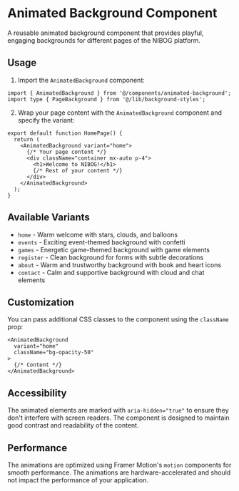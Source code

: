 # Animated Background Component

A reusable animated background component that provides playful, engaging backgrounds for different pages of the NIBOG platform.

## Usage

1. Import the `AnimatedBackground` component:

```tsx
import { AnimatedBackground } from '@/components/animated-background';
import type { PageBackground } from '@/lib/background-styles';
```

2. Wrap your page content with the `AnimatedBackground` component and specify the variant:

```tsx
export default function HomePage() {
  return (
    <AnimatedBackground variant="home">
      {/* Your page content */}
      <div className="container mx-auto p-4">
        <h1>Welcome to NIBOG!</h1>
        {/* Rest of your content */}
      </div>
    </AnimatedBackground>
  );
}
```

## Available Variants

- `home` - Warm welcome with stars, clouds, and balloons
- `events` - Exciting event-themed background with confetti
- `games` - Energetic game-themed background with game elements
- `register` - Clean background for forms with subtle decorations
- `about` - Warm and trustworthy background with book and heart icons
- `contact` - Calm and supportive background with cloud and chat elements

## Customization

You can pass additional CSS classes to the component using the `className` prop:

```tsx
<AnimatedBackground 
  variant="home" 
  className="bg-opacity-50"
>
  {/* Content */}
</AnimatedBackground>
```

## Accessibility

The animated elements are marked with `aria-hidden="true"` to ensure they don't interfere with screen readers. The component is designed to maintain good contrast and readability of the content.

## Performance

The animations are optimized using Framer Motion's `motion` components for smooth performance. The animations are hardware-accelerated and should not impact the performance of your application.
